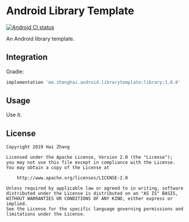 # Android Library Template

[![Android CI status](https://github.com/zhanghai/AndroidLibraryTemplate/workflows/Android%20CI/badge.svg)](https://github.com/zhanghai/AndroidLibraryTemplate/actions)

An Android library template.

## Integration

Gradle:

```gradle
implementation 'me.zhanghai.android.librarytemplate:library:1.0.0'
```

## Usage

Use it.

## License

    Copyright 2019 Hai Zhang

    Licensed under the Apache License, Version 2.0 (the "License");
    you may not use this file except in compliance with the License.
    You may obtain a copy of the License at

        http://www.apache.org/licenses/LICENSE-2.0

    Unless required by applicable law or agreed to in writing, software
    distributed under the License is distributed on an "AS IS" BASIS,
    WITHOUT WARRANTIES OR CONDITIONS OF ANY KIND, either express or implied.
    See the License for the specific language governing permissions and
    limitations under the License.
